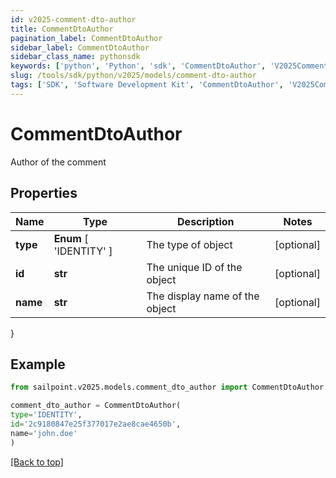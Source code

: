 ```yaml
---
id: v2025-comment-dto-author
title: CommentDtoAuthor
pagination_label: CommentDtoAuthor
sidebar_label: CommentDtoAuthor
sidebar_class_name: pythonsdk
keywords: ['python', 'Python', 'sdk', 'CommentDtoAuthor', 'V2025CommentDtoAuthor'] 
slug: /tools/sdk/python/v2025/models/comment-dto-author
tags: ['SDK', 'Software Development Kit', 'CommentDtoAuthor', 'V2025CommentDtoAuthor']
---
```


# CommentDtoAuthor

Author of the comment

## Properties

Name | Type | Description | Notes
------------ | ------------- | ------------- | -------------
**type** |  **Enum** [  'IDENTITY' ] | The type of object | [optional] 
**id** | **str** | The unique ID of the object | [optional] 
**name** | **str** | The display name of the object | [optional] 
}

## Example

```python
from sailpoint.v2025.models.comment_dto_author import CommentDtoAuthor

comment_dto_author = CommentDtoAuthor(
type='IDENTITY',
id='2c9180847e25f377017e2ae8cae4650b',
name='john.doe'
)

```
[[Back to top]](#) 


